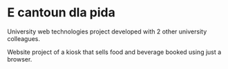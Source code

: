 # E cantoun dla pida
University web technologies project developed with 2 other university colleagues.

Website project of a kiosk that sells food and beverage booked using just a browser.
